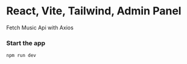 <h1>React, Vite, Tailwind, Admin Panel</h1>

<p>Fetch Music Api with Axios</p>

### Start the app

```shell
npm run dev
```

